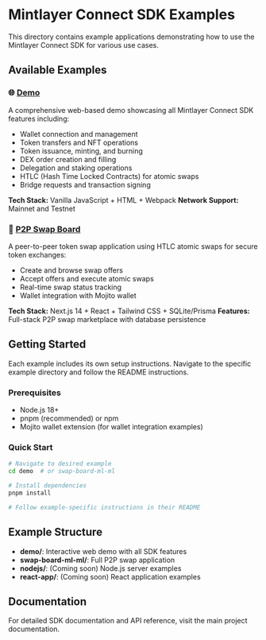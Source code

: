# Mintlayer Connect SDK Examples

This directory contains example applications demonstrating how to use the Mintlayer Connect SDK for various use cases.

## Available Examples

### 🌐 [Demo](./demo/)
A comprehensive web-based demo showcasing all Mintlayer Connect SDK features including:
- Wallet connection and management
- Token transfers and NFT operations
- Token issuance, minting, and burning
- DEX order creation and filling
- Delegation and staking operations
- HTLC (Hash Time Locked Contracts) for atomic swaps
- Bridge requests and transaction signing

**Tech Stack:** Vanilla JavaScript + HTML + Webpack
**Network Support:** Mainnet and Testnet

### 🔄 [P2P Swap Board](./swap-board-ml-ml/)
A peer-to-peer token swap application using HTLC atomic swaps for secure token exchanges:
- Create and browse swap offers
- Accept offers and execute atomic swaps
- Real-time swap status tracking
- Wallet integration with Mojito wallet

**Tech Stack:** Next.js 14 + React + Tailwind CSS + SQLite/Prisma
**Features:** Full-stack P2P swap marketplace with database persistence

## Getting Started

Each example includes its own setup instructions. Navigate to the specific example directory and follow the README instructions.

### Prerequisites
- Node.js 18+
- pnpm (recommended) or npm
- Mojito wallet extension (for wallet integration examples)

### Quick Start
```bash
# Navigate to desired example
cd demo  # or swap-board-ml-ml

# Install dependencies
pnpm install

# Follow example-specific instructions in their README
```

## Example Structure

- **demo/**: Interactive web demo with all SDK features
- **swap-board-ml-ml/**: Full P2P swap application
- **nodejs/**: (Coming soon) Node.js server examples
- **react-app/**: (Coming soon) React application examples

## Documentation

For detailed SDK documentation and API reference, visit the main project documentation.
